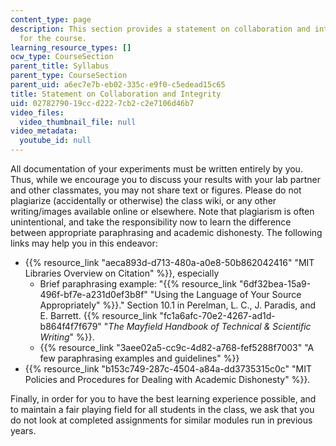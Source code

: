 ```yaml
---
content_type: page
description: This section provides a statement on collaboration and integrity policies
  for the course.
learning_resource_types: []
ocw_type: CourseSection
parent_title: Syllabus
parent_type: CourseSection
parent_uid: a6ec7e7b-eb02-335c-e9f0-c5edead15c65
title: Statement on Collaboration and Integrity
uid: 02782790-19cc-d222-7cb2-c2e7106d46b7
video_files:
  video_thumbnail_file: null
video_metadata:
  youtube_id: null
---
```


All documentation of your experiments must be written entirely by you. Thus, while we encourage you to discuss your results with your lab partner and other classmates, you may not share text or figures. Please do not plagiarize (accidentally or otherwise) the class wiki, or any other writing/images available online or elsewhere. Note that plagiarism is often unintentional, and take the responsibility now to learn the difference between appropriate paraphrasing and academic dishonesty. The following links may help you in this endeavor:

*   {{% resource_link "aeca893d-d713-480a-a0e8-50b862042416" "MIT Libraries Overview on Citation" %}}, especially
    *   Brief paraphrasing example: "{{% resource_link "6df32bea-15a9-496f-bf7e-a231d0ef3b8f" "Using the Language of Your Source Appropriately" %}}." Section 10.1 in Perelman, L. C., J. Paradis, and E. Barrett. {{% resource_link "fc1a6afc-70e2-4267-ad1d-b864f4f7f679" "_The Mayfield Handbook of Technical & Scientific Writing_" %}}.
    *   {{% resource_link "3aee02a5-cc9c-4d82-a768-fef5288f7003" "A few paraphrasing examples and guidelines" %}}
*   {{% resource_link "b153c749-287c-4504-a84a-dd3735315c0c" "MIT Policies and Procedures for Dealing with Academic Dishonesty" %}}.

Finally, in order for you to have the best learning experience possible, and to maintain a fair playing field for all students in the class, we ask that you do not look at completed assignments for similar modules run in previous years.